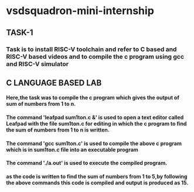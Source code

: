 # vsdsquadron-mini-internship

## TASK-1
### Task is to install RISC-V toolchain and refer to C based and RISC-V based videos and to compile the c program using gcc and RISC-V simulator


## C LANGUAGE BASED LAB
#### Here,the task was to compile the c program which gives the output of sum of numbers from 1 to n.
#### The command 'leafpad sum1ton.c &' is used to open a text editor called Leafpad with the file sum1ton.c for editing in which the c program to find the sum of numbers from 1 to n is written.
#### The command 'gcc sum1ton.c' is used to compile the above c program which is in sum1ton.c file into an executable program
#### The command './a.out' is used to execute the compiled program.
#### as  the code is written to find the sum of numbers from 1 to 5,by following the above commands this code is compiled and output is produced as 15.

